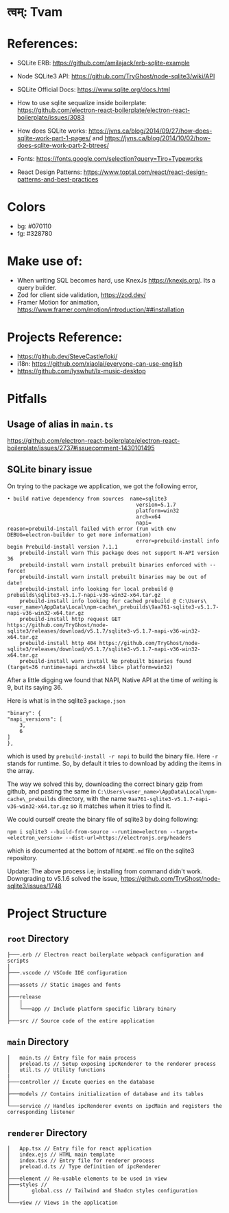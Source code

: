 # त्वम्: Tvam

# References:

-   SQLite ERB: https://github.com/amilajack/erb-sqlite-example
-   Node SQLite3 API: https://github.com/TryGhost/node-sqlite3/wiki/API
-   SQLite Official Docs: https://www.sqlite.org/docs.html
-   How to use sqlite sequalize inside boilerplate: https://github.com/electron-react-boilerplate/electron-react-boilerplate/issues/3083

-   How does SQLite works: https://jvns.ca/blog/2014/09/27/how-does-sqlite-work-part-1-pages/ and https://jvns.ca/blog/2014/10/02/how-does-sqlite-work-part-2-btrees/

-   Fonts: https://fonts.google.com/selection?query=Tiro+Typeworks

-   React Design Patterns: https://www.toptal.com/react/react-design-patterns-and-best-practices

# Colors

-   bg: #070110
-   fg: #328780

# Make use of:

-   When writing SQL becomes hard, use KnexJs https://knexjs.org/. Its a query builder.
-   Zod for client side validation, https://zod.dev/
-   Framer Motion for animation, https://www.framer.com/motion/introduction/##installation

# Projects Reference:

-   https://github.dev/SteveCastle/loki/
-   i18n: https://github.com/xiaolai/everyone-can-use-english
-   https://github.com/lyswhut/lx-music-desktop

# Pitfalls

## Usage of alias in `main.ts`

https://github.com/electron-react-boilerplate/electron-react-boilerplate/issues/2737#issuecomment-1430101495

## SQLite binary issue

On trying to the package we application, we got the following error,

```
• build native dependency from sources  name=sqlite3
                                          version=5.1.7
                                          platform=win32
                                          arch=x64
                                          napi=
reason=prebuild-install failed with error (run with env DEBUG=electron-builder to get more information)
                                          error=prebuild-install info begin Prebuild-install version 7.1.1
    prebuild-install warn This package does not support N-API version 36
    prebuild-install warn install prebuilt binaries enforced with --force!
    prebuild-install warn install prebuilt binaries may be out of date!
    prebuild-install info looking for local prebuild @ prebuilds\sqlite3-v5.1.7-napi-v36-win32-x64.tar.gz
    prebuild-install info looking for cached prebuild @ C:\Users\<user_name>\AppData\Local\npm-cache\_prebuilds\9aa761-sqlite3-v5.1.7-napi-v36-win32-x64.tar.gz
    prebuild-install http request GET https://github.com/TryGhost/node-sqlite3/releases/download/v5.1.7/sqlite3-v5.1.7-napi-v36-win32-x64.tar.gz
    prebuild-install http 404 https://github.com/TryGhost/node-sqlite3/releases/download/v5.1.7/sqlite3-v5.1.7-napi-v36-win32-x64.tar.gz
    prebuild-install warn install No prebuilt binaries found (target=36 runtime=napi arch=x64 libc= platform=win32)
```

After a little digging we found that NAPI, Native API at the time of writing is 9, but its saying 36.

Here is what is in the sqlite3 `package.json`

```
"binary": {
"napi_versions": [
    3,
    6
]
},
```

which is used by `prebuild-install -r napi` to build the binary file. Here `-r` stands for runtime. So, by default it tries to download by adding the items in the array.

The way we solved this by, downloading the correct binary gzip from github, and pasting the same in `C:\Users\<user_name>\AppData\Local\npm-cache\_prebuilds` directory, with the name `9aa761-sqlite3-v5.1.7-napi-v36-win32-x64.tar.gz` so it matches when it tries to find it.

We could ourself create the binary file of sqlite3 by doing following:

```
npm i sqlite3 --build-from-source --runtime=electron --target=<electron_version> --dist-url=https://electronjs.org/headers
```

which is documented at the bottom of `README.md` file on the sqlite3 repository.

Update: The above process i.e; installing from command didn't work. Downgrading to v5.1.6 solved the issue, https://github.com/TryGhost/node-sqlite3/issues/1748

# Project Structure

## `root` Directory

```
├───.erb // Electron react boilerplate webpack configuration and scripts
│
├───.vscode // VSCode IDE configuration
│
├───assets // Static images and fonts
│
├───release
│   │
│   └───app // Include platform specific library binary
│
├───src // Source code of the entire application
```

## `main` Directory

```
│   main.ts // Entry file for main process
│   preload.ts // Setup exposing ipcRenderer to the renderer process
│   util.ts // Utility functions
|
├───controller // Excute queries on the database
│
├───models // Contains initialization of database and its tables
│
└───service // Handles ipcRenderer events on ipcMain and registers the corresponding listener
```

## `renderer` Directory

```
│   App.tsx // Entry file for react application
│   index.ejs // HTML main template
│   index.tsx // Entry file for renderer process
│   preload.d.ts // Type definition of ipcRenderer
│
├───element // Re-usable elements to be used in view
├───styles //
│       global.css // Tailwind and Shadcn styles configuration
│
└───view // Views in the application
```
